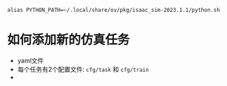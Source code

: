 

```shell
alias PYTHON_PATH=~/.local/share/ov/pkg/isaac_sim-2023.1.1/python.sh
```



# 如何添加新的仿真任务

* yaml文件
* 每个任务有2个配置文件: `cfg/task` 和 `cfg/train`
* 
